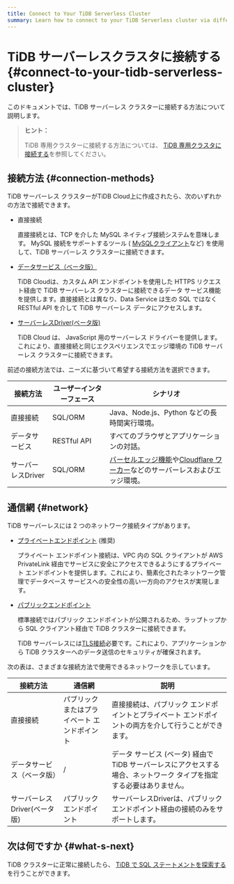```yaml
---
title: Connect to Your TiDB Serverless Cluster
summary: Learn how to connect to your TiDB Serverless cluster via different methods.
---
```


# TiDB サーバーレスクラスタに接続する {#connect-to-your-tidb-serverless-cluster}

このドキュメントでは、TiDB サーバーレス クラスターに接続する方法について説明します。

> **ヒント：**
>
> TiDB 専用クラスターに接続する方法については、 [TiDB 専用クラスタに接続する](/tidb-cloud/connect-to-tidb-cluster.md)を参照してください。

## 接続方法 {#connection-methods}

TiDB サーバーレス クラスターがTiDB Cloud上に作成されたら、次のいずれかの方法で接続できます。

-   直接接続

    直接接続とは、TCP を介した MySQL ネイティブ接続システムを意味します。 MySQL 接続をサポートするツール ( [MySQLクライアント](https://dev.mysql.com/doc/refman/8.0/en/mysql.html)など) を使用して、TiDB サーバーレス クラスターに接続できます。

-   [データサービス（ベータ版）](/tidb-cloud/data-service-overview.md)

    TiDB Cloudは、カスタム API エンドポイントを使用した HTTPS リクエスト経由で TiDB サーバーレス クラスターに接続できるデータ サービス機能を提供します。直接接続とは異なり、Data Service は生の SQL ではなく RESTful API を介して TiDB サーバーレス データにアクセスします。

-   [サーバーレスDriver(ベータ版)](/tidb-cloud/serverless-driver.md)

    TiDB Cloud は、 JavaScript 用のサーバーレス ドライバーを提供します。これにより、直接接続と同じエクスペリエンスでエッジ環境の TiDB サーバーレス クラスターに接続できます。

前述の接続方法では、ニーズに基づいて希望する接続方法を選択できます。

| 接続方法         | ユーザーインターフェース | シナリオ                                                                                                                               |
| ------------ | ------------ | ---------------------------------------------------------------------------------------------------------------------------------- |
| 直接接続         | SQL/ORM      | Java、Node.js、Python などの長時間実行環境。                                                                                                    |
| データサービス      | RESTful API  | すべてのブラウザとアプリケーションの対話。                                                                                                              |
| サーバーレスDriver | SQL/ORM      | [バーセルエッジ機能](https://vercel.com/docs/functions/edge-functions)や[Cloudflare ワーカー](https://workers.cloudflare.com/)などのサーバーレスおよびエッジ環境。 |

## 通信網 {#network}

TiDB サーバーレスには 2 つのネットワーク接続タイプがあります。

-   [プライベートエンドポイント](/tidb-cloud/set-up-private-endpoint-connections-serverless.md) (推奨)

    プライベート エンドポイント接続は、VPC 内の SQL クライアントが AWS PrivateLink 経由でサービスに安全にアクセスできるようにするプライベート エンドポイントを提供します。これにより、簡素化されたネットワーク管理でデータベース サービスへの安全性の高い一方向のアクセスが実現します。

-   [パブリックエンドポイント](/tidb-cloud/connect-via-standard-connection-serverless.md)

    標準接続ではパブリック エンドポイントが公開されるため、ラップトップから SQL クライアント経由で TiDB クラスターに接続できます。

    TiDB サーバーレスには[TLS接続](/tidb-cloud/secure-connections-to-serverless-clusters.md)必要です。これにより、アプリケーションから TiDB クラスターへのデータ送信のセキュリティが確保されます。

次の表は、さまざまな接続方法で使用できるネットワークを示しています。

| 接続方法               | 通信網                    | 説明                                                               |
| ------------------ | ---------------------- | ---------------------------------------------------------------- |
| 直接接続               | パブリックまたはプライベート エンドポイント | 直接接続は、パブリック エンドポイントとプライベート エンドポイントの両方を介して行うことができます。              |
| データサービス（ベータ版）      | /                      | データ サービス (ベータ) 経由で TiDB サーバーレスにアクセスする場合、ネットワーク タイプを指定する必要はありません。 |
| サーバーレスDriver(ベータ版) | パブリックエンドポイント           | サーバーレスDriverは、パブリック エンドポイント経由の接続のみをサポートします。                      |

## 次は何ですか {#what-s-next}

TiDB クラスターに正常に接続したら、 [TiDB で SQL ステートメントを探索する](/basic-sql-operations.md)を行うことができます。
